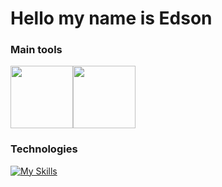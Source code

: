 
# Hello my name is Edson

### Main tools
<div style="display: flex;">
<img heigh=100 width=100 src="https://discordjs.guide/meta-image.png"/>
<img heigh=820 width=100 src="https://upload.wikimedia.org/wikipedia/commons/thumb/5/51/Windows_Terminal_logo.svg/2560px-Windows_Terminal_logo.svg.png"/>
</div>


###  Technologies
[![My Skills](https://skillicons.dev/icons?i=js,vscode,ts,html,css,yarn,npm)](https://skillicons.dev)
